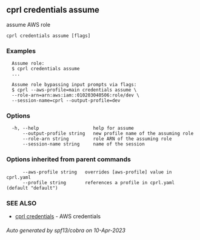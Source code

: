 ## cprl credentials assume

assume AWS role

```
cprl credentials assume [flags]
```

### Examples

```
  Assume role:
  $ cprl credentials assume
  ...
  
  Assume role bypassing input prompts via flags:
  $ cprl --aws-profile=main credentials assume \
  --role-arn=arn:aws:iam::010203040506:role/dev \
  --session-name=cprl --output-profile=dev
```

### Options

```
  -h, --help                    help for assume
      --output-profile string   new profile name of the assuming role
      --role-arn string         role ARN of the assuming role
      --session-name string     name of the session
```

### Options inherited from parent commands

```
      --aws-profile string   overrides [aws-profile] value in cprl.yaml
      --profile string       references a profile in cprl.yaml (default "default")
```

### SEE ALSO

* [cprl credentials](cprl_credentials.md)	 - AWS credentials

###### Auto generated by spf13/cobra on 10-Apr-2023
